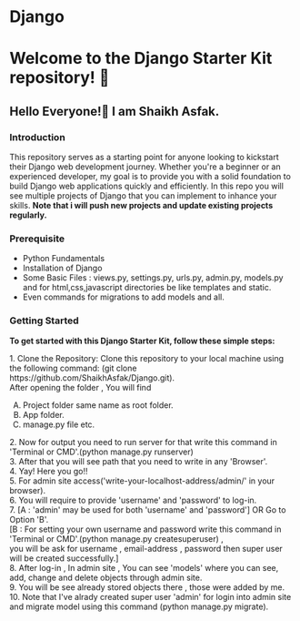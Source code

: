 # Django

<h1>Welcome to the Django Starter Kit repository! 🚀</h1>

<h2>Hello Everyone!🙌 I am Shaikh Asfak.</h2>

<h3>Introduction</h3>
<p>This repository serves as a starting point for anyone looking to kickstart their Django web development journey.
Whether you're a beginner or an experienced developer, my goal is to provide you with a solid foundation to build Django web applications quickly and efficiently.
In this repo you will see multiple projects of Django that you can implement to inhance your skills.
<b>Note that i will push new projects and update existing projects regularly.</b></p>

<h3>Prerequisite</h3>
<p><ul>
        <li>Python Fundamentals</li>
        <li>Installation of Django</li>
        <li>Some Basic Files : views.py, settings.py, urls.py, admin.py, models.py and for html,css,javascript directories be like templates and static.</li>
        <li>Even commands for migrations to add models and all.</li>
    </ul>
</p>

<h3>Getting Started</h3>
<b>To get started with this Django Starter Kit, follow these simple steps:</b>
<p>
    1. Clone the Repository: Clone this repository to your local machine using the following command: (git clone https://github.com/ShaikhAsfak/Django.git).<br>
       After opening the folder , You will find 
      		<ol type="A">
                <li>Project folder same name as root folder.</li>
          		<li>App folder.</li>
          		<li>manage.py file etc.</li>
            </ol>
  2. Now for output you need to run server for that write this command in 'Terminal or CMD'.(python manage.py runserver)<br>
  3. After that you will see path that you need to write in any 'Browser'.<br>
  4. Yay! Here you go!!<br>
  5. For admin site access('write-your-localhost-address/admin/' in your browser).<br>
  6. You will require to provide 'username' and 'password' to log-in.<br>
  7. [A : 'admin' may be used for both 'username' and 'password'] OR Go to Option 'B'.<br>
     [B : For setting your own username and password write this command in 'Terminal or CMD'.(python manage.py createsuperuser) ,<br>
  		you will be ask for username , email-address , password then super user will be created successfully.]<br>
  8. After log-in , In admin site , You can see 'models' where you can see, add, change and delete objects through admin site.<br>
  9. You will be see already stored objects there , those were added by me.<br>
  10. Note that I've alrady created super user 'admin' for login into admin site and migrate model using this command (python manage.py migrate).
</p>
